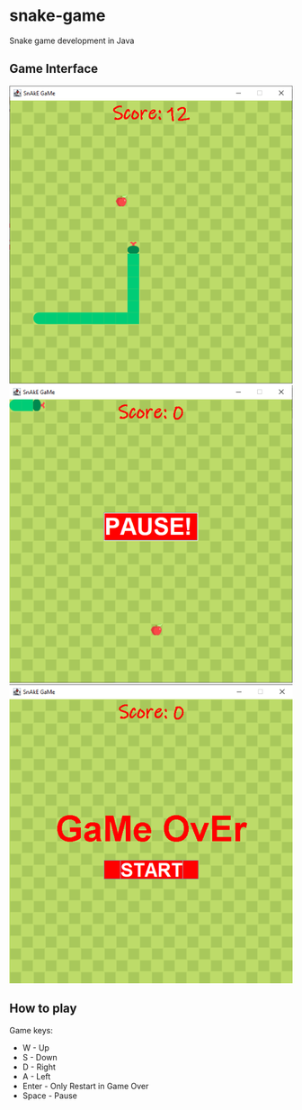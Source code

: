 # snake-game
 Snake game development in Java
 
 ## Game Interface
 ![Github Logo](/screenshots/game.png)
 ![Github Logo](/screenshots/pause.png)
 ![Github Logo](/screenshots/gameover.png)

 ## How to play
 Game keys:
 * W - Up
 * S - Down
 * D - Right
 * A - Left
 * Enter - Only Restart in Game Over
 * Space - Pause
 